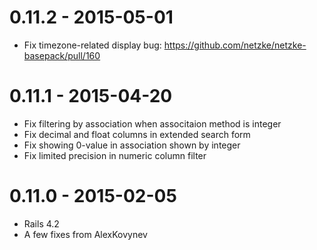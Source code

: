 # 0.11.2 - 2015-05-01
* Fix timezone-related display bug: https://github.com/netzke/netzke-basepack/pull/160

# 0.11.1 - 2015-04-20
* Fix filtering by association when associtaion method is integer
* Fix decimal and float columns in extended search form
* Fix showing 0-value in association shown by integer
* Fix limited precision in numeric column filter

# 0.11.0 - 2015-02-05
* Rails 4.2
* A few fixes from AlexKovynev
